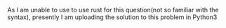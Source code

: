 As I am unable to use to use rust for this question(not so familiar with the syntax), presently I am uploading the solution to this problem in Python3 
